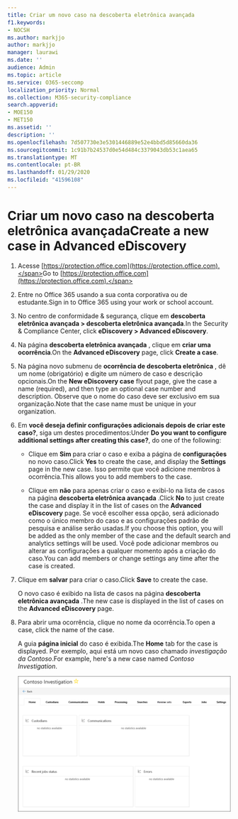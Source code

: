 ```yaml
---
title: Criar um novo caso na descoberta eletrônica avançada
f1.keywords:
- NOCSH
ms.author: markjjo
author: markjjo
manager: laurawi
ms.date: ''
audience: Admin
ms.topic: article
ms.service: O365-seccomp
localization_priority: Normal
ms.collection: M365-security-compliance
search.appverid:
- MOE150
- MET150
ms.assetid: ''
description: ''
ms.openlocfilehash: 7d507730e3e5301446889e52e4bbd5d85660da36
ms.sourcegitcommit: 1c91b7b24537d0e54d484c3379043db53c1aea65
ms.translationtype: MT
ms.contentlocale: pt-BR
ms.lasthandoff: 01/29/2020
ms.locfileid: "41596108"
---
```

# <a name="create-a-new-case-in-advanced-ediscovery"></a><span data-ttu-id="5304d-102">Criar um novo caso na descoberta eletrônica avançada</span><span class="sxs-lookup"><span data-stu-id="5304d-102">Create a new case in Advanced eDiscovery</span></span>  

1. <span data-ttu-id="5304d-103">Acesse [https://protection.office.com](https://protection.office.com).</span><span class="sxs-lookup"><span data-stu-id="5304d-103">Go to [https://protection.office.com](https://protection.office.com).</span></span>
    
2. <span data-ttu-id="5304d-104">Entre no Office 365 usando a sua conta corporativa ou de estudante.</span><span class="sxs-lookup"><span data-stu-id="5304d-104">Sign in to Office 365 using your work or school account.</span></span>
    
3. <span data-ttu-id="5304d-105">No centro de conformidade & segurança, clique em **descoberta eletrônica avançada > descoberta eletrônica avançada**.</span><span class="sxs-lookup"><span data-stu-id="5304d-105">In the Security & Compliance Center, click **eDiscovery > Advanced eDiscovery**.</span></span>
 
4. <span data-ttu-id="5304d-106">Na página **descoberta eletrônica avançada** , clique em **criar uma ocorrência**.</span><span class="sxs-lookup"><span data-stu-id="5304d-106">On the **Advanced eDiscovery** page, click **Create a case**.</span></span>
    
5. <span data-ttu-id="5304d-107">Na página novo submenu de **ocorrência de descoberta eletrônica** , dê um nome (obrigatório) e digite um número de caso e descrição opcionais.</span><span class="sxs-lookup"><span data-stu-id="5304d-107">On the **New eDiscovery case** flyout page, give the case a name (required), and then type an optional case number and description.</span></span> <span data-ttu-id="5304d-108">Observe que o nome do caso deve ser exclusivo em sua organização.</span><span class="sxs-lookup"><span data-stu-id="5304d-108">Note that the case name must be unique in your organization.</span></span>

6. <span data-ttu-id="5304d-109">Em **você deseja definir configurações adicionais depois de criar este caso?**, siga um destes procedimentos:</span><span class="sxs-lookup"><span data-stu-id="5304d-109">Under **Do you want to configure additional settings after creating this case?**, do one of the following:</span></span>

    - <span data-ttu-id="5304d-110">Clique em **Sim** para criar o caso e exiba a página de **configurações** no novo caso.</span><span class="sxs-lookup"><span data-stu-id="5304d-110">Click **Yes** to create the case, and display the **Settings** page in the new case.</span></span> <span data-ttu-id="5304d-111">Isso permite que você adicione membros à ocorrência.</span><span class="sxs-lookup"><span data-stu-id="5304d-111">This allows you to add members to the case.</span></span>
    
    - <span data-ttu-id="5304d-112">Clique em **não** para apenas criar o caso e exibi-lo na lista de casos na página **descoberta eletrônica avançada** .</span><span class="sxs-lookup"><span data-stu-id="5304d-112">Click **No** to just create the case and display it in the list of cases on the **Advanced eDiscovery** page.</span></span> <span data-ttu-id="5304d-113">Se você escolher essa opção, será adicionado como o único membro do caso e as configurações padrão de pesquisa e análise serão usadas.</span><span class="sxs-lookup"><span data-stu-id="5304d-113">If you choose this option, you will be added as the only member of the case and the default search and analytics settings will be used.</span></span> <span data-ttu-id="5304d-114">Você pode adicionar membros ou alterar as configurações a qualquer momento após a criação do caso.</span><span class="sxs-lookup"><span data-stu-id="5304d-114">You can add members or change settings any time after the case is created.</span></span>

7. <span data-ttu-id="5304d-115">Clique em **salvar** para criar o caso.</span><span class="sxs-lookup"><span data-stu-id="5304d-115">Click **Save** to create the case.</span></span>

    <span data-ttu-id="5304d-116">O novo caso é exibido na lista de casos na página **descoberta eletrônica avançada** .</span><span class="sxs-lookup"><span data-stu-id="5304d-116">The new case is displayed in the list of cases on the **Advanced eDiscovery** page.</span></span> 

8. <span data-ttu-id="5304d-117">Para abrir uma ocorrência, clique no nome da ocorrência.</span><span class="sxs-lookup"><span data-stu-id="5304d-117">To open a case, click the name of the case.</span></span> 

    <span data-ttu-id="5304d-118">A guia **página inicial** do caso é exibida.</span><span class="sxs-lookup"><span data-stu-id="5304d-118">The **Home** tab for the case is displayed.</span></span> <span data-ttu-id="5304d-119">Por exemplo, aqui está um novo caso chamado *investigação da Contoso*.</span><span class="sxs-lookup"><span data-stu-id="5304d-119">For example, here's a new case named *Contoso Investigation*.</span></span>

    ![A guia página inicial de um novo caso na descoberta eletrônica avançada](media/newAeDcase.png)
